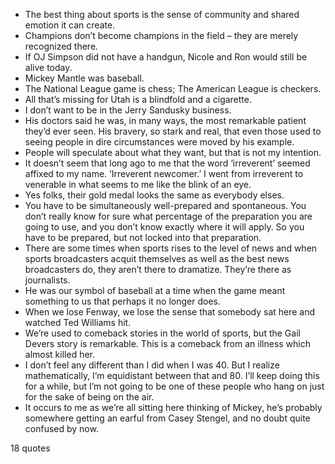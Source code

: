  - The best thing about sports is the sense of community and shared emotion it can create.
 - Champions don’t become champions in the field – they are merely recognized there.
 - If OJ Simpson did not have a handgun, Nicole and Ron would still be alive today.
 - Mickey Mantle was baseball.
 - The National League game is chess; The American League is checkers.
 - All that’s missing for Utah is a blindfold and a cigarette.
 - I don’t want to be in the Jerry Sandusky business.
 - His doctors said he was, in many ways, the most remarkable patient they’d ever seen. His bravery, so stark and real, that even those used to seeing people in dire circumstances were moved by his example.
 - People will speculate about what they want, but that is not my intention.
 - It doesn’t seem that long ago to me that the word ‘irreverent’ seemed affixed to my name. ‘Irreverent newcomer.’ I went from irreverent to venerable in what seems to me like the blink of an eye.
 - Yes folks, their gold medal looks the same as everybody elses.
 - You have to be simultaneously well-prepared and spontaneous. You don’t really know for sure what percentage of the preparation you are going to use, and you don’t know exactly where it will apply. So you have to be prepared, but not locked into that preparation.
 - There are some times when sports rises to the level of news and when sports broadcasters acquit themselves as well as the best news broadcasters do, they aren’t there to dramatize. They’re there as journalists.
 - He was our symbol of baseball at a time when the game meant something to us that perhaps it no longer does.
 - When we lose Fenway, we lose the sense that somebody sat here and watched Ted Williams hit.
 - We’re used to comeback stories in the world of sports, but the Gail Devers story is remarkable. This is a comeback from an illness which almost killed her.
 - I don’t feel any different than I did when I was 40. But I realize mathematically, I’m equidistant between that and 80. I’ll keep doing this for a while, but I’m not going to be one of these people who hang on just for the sake of being on the air.
 - It occurs to me as we’re all sitting here thinking of Mickey, he’s probably somewhere getting an earful from Casey Stengel, and no doubt quite confused by now.

18 quotes